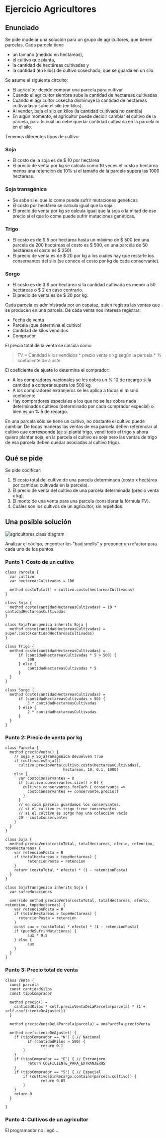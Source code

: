 
# Ejercicio Agricultores

## Enunciado

Se pide modelar una solución para un grupo de agricultores, que tienen parcelas. Cada parcela tiene

- un tamaño (medido en hectáreas),
- el cultivo que planta,
- la cantidad de hectáreas cultivadas y
- la cantidad (en kilos) de cultivo cosechado, que se guarda en un silo.

Se asume el siguiente circuito:

- El agricultor decide comprar una parcela para cultivar
- Cuando el agricultor siembra sube la cantidad de hectáreas cultivadas
- Cuando el agricultor cosecha disminuye la cantidad de hectáreas cultivadas y sube el
silo (en kilos).
- Al vender, baja el silo en kilos (la cantidad cultivada no cambia)
- En algún momento, el agricultor puede decidir cambiar el cultivo de la parcela, para lo
cual no debe quedar cantidad cultivada en la parcela ni en el silo.

Tenemos diferentes tipos de cultivo:

### Soja

- El costo de la soja es de $ 10 por hectárea
- El precio de venta por kg se calcula como 10 veces el costo x hectárea menos
una retención de 10% si el tamaño de la parcela supera las 1000 hectáreas.

### Soja transgénica

- Se sabe si el que lo come puede sufrir mutaciones genéticas
- El costo por hectárea se calcula igual que la soja
- El precio de venta por kg se calcula igual que la soja o la mitad de ese precio si el
que lo come puede sufrir mutaciones genéticas.

### Trigo

- El costo es de $ 5 por hectárea hasta un máximo de $ 500 (en una parcela de
200 hectáreas el costo es $ 500, en una parcela de 50 hectáreas el costo es $ 250)
- El precio de venta es de $ 20 por kg a los cuales hay que restarle los conservantes del silo (se conoce el costo por kg de cada conservante).

### Sorgo

- El costo es de 3 $ por hectárea si la cantidad cultivada es menor a 50 hectáreas o $ 2 en caso contrario.
- El precio de venta es de $ 20 por kg.

Cada parcela es administrada por un capataz, quien registra las ventas que se producen en una parcela. De cada venta nos interesa registrar:

- Fecha de venta
- Parcela (que determina el cultivo)
- Cantidad de kilos vendidos
- Comprador

El precio total de la venta se calcula como

> FV = Cantidad kilos vendidos * precio venta x kg según la parcela * % coeficiente de ajuste

El coeficiente de ajuste lo determina el comprador:

- A los compradores nacionales se les cobra un % 10 de recargo si la cantidad a comprar
supera los 500 kg.
- A los compradores extranjeros se les aplica a todos el mismo coeficiente
- Hay compradores especiales a los que no se les cobra nada determinados cultivos
(determinado por cada comprador especial) o bien es un % 5 de recargo.

En una parcela sólo se tiene un cultivo, no obstante el cultivo puede cambiar. De todas maneras las ventas de esa parcela deben referenciar al cultivo que corresponde (ej: si planté trigo, vendí todo el trigo y ahora quiero plantar soja, en la parcela el cultivo es soja pero las ventas de trigo de esa parcela deben quedar asociadas al cultivo trigo).

## Qué se pide

Se pide codificar:

1. El costo total del cultivo de una parcela determinada (costo x hectárea por cantidad
cultivada en la parcela).
2. El precio de venta del cultivo de una parcela determinada (precio venta x kg).
3. El monto de una venta para una parcela (considerar la fórmula FV).
4. Cuáles son los cultivos de un agricultor, sin repetidos.

## Una posible solución

![agricultores class diagram](./agricultores_cd.png)

Analizar el código, encontrar los "bad smells" y proponer un refactor para cada uno de los puntos.

### Punto 1: Costo de un cultivo

```wollok
class Parcela {
  var cultivo
  var hectareasCultivadas = 100

  method costoTotal() = cultivo.costo(hectareasCultivadas)
}

class Soja {
  method costo(cantidadHectareasCultivadas) = 10 * cantidadHectareasCultivadas
}

class SojaTransgenica inherits Soja {
  method costo(cantidadHectareasCultivadas) = super.costo(cantidadHectareasCultivadas)
}

class Trigo {
  method costo(cantidadHectareasCultivadas) =
      if (cantidadHectareasCultivadas * 5 > 500) {
          500
      } else {
          cantidadHectareasCultivadas * 5
      }
  }
}

class Sorgo {
  method costo(cantidadHectareasCultivadas) =
      if (cantidadHectareasCultivadas < 50) {
          3 * cantidadHectareasCultivadas
      } else {
          2 * cantidadHectareasCultivadas
      }
  }
}
```

### Punto 2: Precio de venta por kg

```wollok
class Parcela {
  method precioVenta() {
    // Soja y SojaTransgenica devuelven true
    if (cultivo.esSoja())
      cultivo.precioVenta(cultivo.costo(hectareasCultivadas),
                          hectareas, 10, 0.1, 1000)
    else {
      var costoConservantes = 0
      if (cultivo.conservantes.size() > 0) {
        cultivos.conservantes.forEach { conservante =>
          costoConservantes += conservante.precio()
        }
      }
      // en cada parcela guardamos los conservantes,
      // si el cultivo es trigo tiene conservantes
      // si el cultivo es sorgo hay una colección vacía
      20 - costoConservantes
    }
  }
}

class Soja {
  method precioVenta(costoTotal, totalHectareas, efecto, retencion, topeHectareas) {
    var retencionPosta = 0
    if (totalHectareas > topeHectareas) {
          retencionPosta = retencion
    }
    return (costoTotal * efecto) * (1 - retencionPosta)
  }
}

class SojaTransgenica inherits Soja {
  var sufreMutaciones

  override method precioVenta(costoTotal, totalHectareas, efecto, retencion, topeHectareas) {
    var retencionPosta = 0
    if (totalHectareas > topeHectareas) {
      retencionPosta = retencion
    }
    const aux = (costoTotal * efecto) * (1 - retencionPosta)
    if (puedeSufrirMutaciones) {
          aux * 0.5
    } else {
          aux
    }
  }
}
```

### Punto 3: Precio total de venta

```wollok
class Venta {
  const parcela
  const cantidadKilos
  const tipoComprador

  method precio() =
    cantidadKilos * self.precioVentaDeLaParcela(parcela) * (1 + self.coeficienteDeAjuste())
  }

  method precioVentaDeLaParcela(parcela) = unaParcela.precioVenta

  method coeficienteDeAjuste() {
    if (tipoComprador == "N") { // Nacional
          if (cantidadKilos > 500) {
                return 0.1
        }
    }
    if (tipoComprador == "E") { // Extranjero
          return COEFICIENTE_PARA_EXTRANJEROS
    }
    if (tipoComprador == "S") { // Especial
        if (cultivosSinRecargo.contains(parcela.cultivo)) {
                return 0.05
        }
    }
    return 0
  }

}
```

### Punto 4: Cultivos de un agricultor

El programador no llegó...
